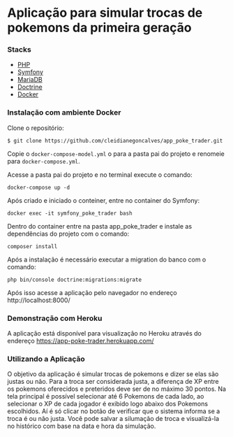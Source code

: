 
# Aplicação para simular trocas de pokemons da primeira geração

### Stacks
* [PHP](https://www.php.net/)
* [Symfony](https://symfony.com/releases/4.1)
* [MariaDB](https://mariadb.org/)
* [Doctrine](https://www.doctrine-project.org/)
* [Docker](https://www.docker.com/)

### Instalação com ambiente Docker

Clone o repositório:
```
$ git clone https://github.com/cleidianegoncalves/app_poke_trader.git
```

Copie o `docker-compose-model.yml` o para a pasta pai do projeto e renomeie para `docker-compose.yml`.

Acesse a pasta pai do projeto e no terminal execute o comando:
```
docker-compose up -d
```

Após criado e iniciado o conteiner, entre no container do Symfony:
```
docker exec -it symfony_poke_trader bash
```

Dentro do container entre na pasta app_poke_trader e instale as dependências do projeto com o comando:
```
composer install
```

Após a instalação é necessário executar a migration do banco com o comando:
```
php bin/console doctrine:migrations:migrate
```

Após isso acesse a aplicação pelo navegador no endereço
http://localhost:8000/

### Demonstração com Heroku

A aplicação está disponível para visualização no Heroku através do endereço
https://app-poke-trader.herokuapp.com/

### Utilizando a Aplicação

O objetivo da aplicação é simular trocas de pokemons e dizer se elas são justas ou não. Para a troca ser considerada justa, 
a diferença de XP entre os pokemons oferecidos e preteridos deve ser de no máximo 30 pontos.
Na tela principal é possível selecionar até 6 Pokemons de cada lado, ao selecionar o XP de cada jogador é exibido logo 
abaixo dos Pokemons escolhidos. Aí é só clicar no botão de verificar que o sistema informa se a troca é ou não justa. 
Você pode salvar a silumação de troca e visualizá-la no histórico com base na data e hora da simulação.
